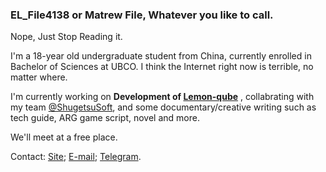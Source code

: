 ### EL_File4138 or Matrew File, Whatever you like to call.


Nope, Just Stop Reading it.


I'm a 18-year old undergraduate student from China, currently enrolled in Bachelor of Sciences at UBCO. I think the Internet right now is terrible, no matter where.

I'm currently working on **Development of [Lemon-qube](https://github.com/EL-File4138/Lemon-qube)** , collabrating with my team [@ShugetsuSoft](https://github.com/ShugetsuSoft), and some documentary/creative writing such as tech guide, ARG game script, novel and more.

We'll meet at a free place.


Contact: [Site](https://elfile4138.moe/); [E-mail](mailto:elfile4138@outlook.com); [Telegram](https://t.me/EL_File4138/).
